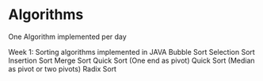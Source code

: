 # Algorithms
One Algorithm implemented per day

Week 1: Sorting algorithms implemented in JAVA
Bubble Sort
Selection Sort
Insertion Sort
Merge Sort
Quick Sort (One end as pivot)
Quick Sort (Median as pivot or two pivots)
Radix Sort
